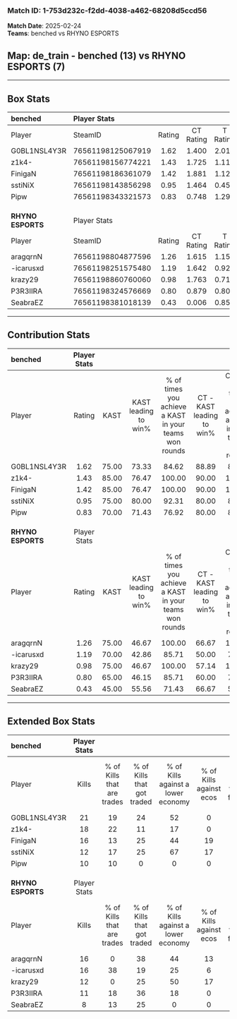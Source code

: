 ### Match ID: 1-753d232c-f2dd-4038-a462-68208d5ccd56  
**Match Date**: 2025-02-24  
**Teams**: benched vs RHYNO ESPORTS  

## **Map**: de_train - benched (13) vs RHYNO ESPORTS (7)  
---  

## Box Stats  

| **benched**       | Player Stats      |        |           |          |       |       |       |         |        |      |     |
| :- | :- | :-: | :-: | :-: | :-: | :-: | :-: | :-: | :-: | :-: | :-: |
| Player            | SteamID           | Rating | CT Rating | T Rating | KAST  |  ADR  | Kills | Assists | Deaths | K/D  | HS% |
| G0BL1NSL4Y3R      | 76561198125067919 |  1.62  |   1.400   |  2.017   | 75.00 | 117.8 |  21   |    4    |   11   | 1.91 | 66  |
| z1k4-             | 76561198156774221 |  1.43  |   1.725   |  1.117   | 85.00 | 83.9  |  18   |    4    |   12   | 1.50 | 44  |
| FinigaN           | 76561198186361079 |  1.42  |   1.881   |  1.128   | 85.00 | 98.9  |  16   |   10    |   12   | 1.33 | 31  |
| sstiNiX           | 76561198143856298 |  0.95  |   1.464   |  0.451   | 75.00 | 50.4  |  12   |    2    |   13   | 0.92 | 50  |
| Pipw              | 76561198343321573 |  0.83  |   0.748   |  1.297   | 70.00 | 60.8  |  10   |    7    |   15   | 0.67 | 70  |
|                   |                   |        |           |          |       |       |       |         |        |      |     |
|                   |                   |        |           |          |       |       |       |         |        |      |     |
|                   |                   |        |           |          |       |       |       |         |        |      |     |
| **RHYNO ESPORTS** | Player Stats      |        |           |          |       |       |       |         |        |      |     |
| Player            | SteamID           | Rating | CT Rating | T Rating | KAST  |  ADR  | Kills | Assists | Deaths | K/D  | HS% |
| aragqrnN          | 76561198804877596 |  1.26  |   1.615   |  1.150   | 75.00 | 94.9  |  16   |    5    |   14   | 1.14 | 62  |
| -icarusxd         | 76561198251575480 |  1.19  |   1.642   |  0.929   | 70.00 | 92.6  |  16   |    0    |   14   | 1.14 | 62  |
| krazy29           | 76561198860760060 |  0.98  |   1.763   |  0.716   | 75.00 | 76.3  |  12   |    6    |   16   | 0.75 | 25  |
| P3R3IIRA          | 76561198324576669 |  0.80  |   0.879   |  0.801   | 65.00 | 60.3  |  11   |    5    |   16   | 0.69 | 63  |
| SeabraEZ          | 76561198381018139 |  0.43  |   0.006   |  0.854   | 45.00 | 44.4  |   8   |    2    |   17   | 0.47 | 62  |
---  

## Contribution Stats  

| **benched**       | Player Stats |       |                      |                                                        |                           |                                                             |                          |                                                            |
| :- | :-: | :-: | :-: | :-: | :-: | :-: | :-: | :-: |
| Player            |    Rating    | KAST  | KAST leading to win% | % of times you achieve a KAST in your teams won rounds | CT - KAST leading to win% | CT - % of times you achieve a KAST in your teams won rounds | T - KAST leading to win% | T - % of times you achieve a KAST in your teams won rounds |
| G0BL1NSL4Y3R      |     1.62     | 75.00 |        73.33         |                         84.62                          |           88.89           |                            88.89                            |          50.00           |                           75.00                            |
| z1k4-             |     1.43     | 85.00 |        76.47         |                         100.00                         |           90.00           |                           100.00                            |          57.14           |                           100.00                           |
| FinigaN           |     1.42     | 85.00 |        76.47         |                         100.00                         |           90.00           |                           100.00                            |          57.14           |                           100.00                           |
| sstiNiX           |     0.95     | 75.00 |        80.00         |                         92.31                          |           80.00           |                            88.89                            |          80.00           |                           100.00                           |
| Pipw              |     0.83     | 70.00 |        71.43         |                         76.92                          |           80.00           |                            88.89                            |          50.00           |                           50.00                            |
|                   |              |       |                      |                                                        |                           |                                                             |                          |                                                            |
|                   |              |       |                      |                                                        |                           |                                                             |                          |                                                            |
|                   |              |       |                      |                                                        |                           |                                                             |                          |                                                            |
| **RHYNO ESPORTS** | Player Stats |       |                      |                                                        |                           |                                                             |                          |                                                            |
| Player            |    Rating    | KAST  | KAST leading to win% | % of times you achieve a KAST in your teams won rounds | CT - KAST leading to win% | CT - % of times you achieve a KAST in your teams won rounds | T - KAST leading to win% | T - % of times you achieve a KAST in your teams won rounds |
| aragqrnN          |     1.26     | 75.00 |        46.67         |                         100.00                         |           66.67           |                           100.00                            |          33.33           |                           100.00                           |
| -icarusxd         |     1.19     | 70.00 |        42.86         |                         85.71                          |           50.00           |                            75.00                            |          37.50           |                           100.00                           |
| krazy29           |     0.98     | 75.00 |        46.67         |                         100.00                         |           57.14           |                           100.00                            |          37.50           |                           100.00                           |
| P3R3IIRA          |     0.80     | 65.00 |        46.15         |                         85.71                          |           60.00           |                            75.00                            |          37.50           |                           100.00                           |
| SeabraEZ          |     0.43     | 45.00 |        55.56         |                         71.43                          |           66.67           |                            50.00                            |          50.00           |                           100.00                           |
---  

## Extended Box Stats  

| **benched**       | Player Stats |                            |                            |                                    |                         |                              |                                 |        |                             |                                     |                          |                               |                            |
| :- | :-: | :-: | :-: | :-: | :-: | :-: | :-: | :-: | :-: | :-: | :-: | :-: | :-: |
| Player            |    Kills     | % of Kills that are trades | % of Kills that got traded | % of Kills against a lower economy | % of Kills against ecos | % of Kills that are flawless | % of Kills that are close duels | Deaths | % of Deaths that get traded | % of Deaths against a lower economy | % of Deaths against ecos | % of Deaths that are flawless | % of Deaths that are close |
| G0BL1NSL4Y3R      |      21      |             19             |             24             |                 52                 |            0            |              67              |                0                |   11   |              9              |                 36                  |            0             |              55               |             0              |
| z1k4-             |      18      |             22             |             11             |                 17                 |            0            |              56              |                6                |   12   |             17              |                 50                  |            8             |              42               |             8              |
| FinigaN           |      16      |             13             |             25             |                 44                 |           19            |              69              |                6                |   12   |             50              |                 33                  |            0             |              58               |             17             |
| sstiNiX           |      12      |             17             |             25             |                 67                 |           17            |              42              |               17                |   13   |             31              |                 31                  |            0             |              38               |             0              |
| Pipw              |      10      |             10             |             0              |                 0                  |            0            |              70              |                0                |   15   |             33              |                 33                  |            0             |              53               |             7              |
|                   |              |                            |                            |                                    |                         |                              |                                 |        |                             |                                     |                          |                               |                            |
|                   |              |                            |                            |                                    |                         |                              |                                 |        |                             |                                     |                          |                               |                            |
|                   |              |                            |                            |                                    |                         |                              |                                 |        |                             |                                     |                          |                               |                            |
| **RHYNO ESPORTS** | Player Stats |                            |                            |                                    |                         |                              |                                 |        |                             |                                     |                          |                               |                            |
| Player            |    Kills     | % of Kills that are trades | % of Kills that got traded | % of Kills against a lower economy | % of Kills against ecos | % of Kills that are flawless | % of Kills that are close duels | Deaths | % of Deaths that get traded | % of Deaths against a lower economy | % of Deaths against ecos | % of Deaths that are flawless | % of Deaths that are close |
| aragqrnN          |      16      |             0              |             38             |                 44                 |           13            |              69              |                6                |   14   |             21              |                 29                  |            0             |              71               |             0              |
| -icarusxd         |      16      |             38             |             19             |                 25                 |            6            |              44              |                6                |   14   |              7              |                 21                  |            0             |              29               |             14             |
| krazy29           |      12      |             0              |             25             |                 50                 |           17            |              58              |                8                |   16   |             38              |                 19                  |            0             |              63               |             6              |
| P3R3IIRA          |      11      |             18             |             36             |                 18                 |            0            |              27              |                0                |   16   |              6              |                 25                  |            0             |              69               |             6              |
| SeabraEZ          |      8       |             13             |             25             |                 0                  |            0            |              38              |               13                |   17   |             18              |                 24                  |            0             |              71               |             0              |
